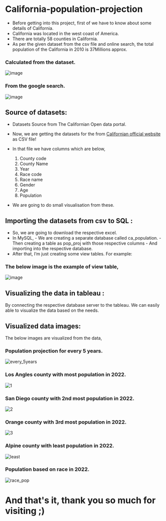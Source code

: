# California-population-projection

- Before getting into this project, first of we have to know about some details of California.
- California was located in the west coast of America.
- There are totally 58 counties in California.
- As per the given dataset from the csv file and online search, the total population of the California in 2010 is 37Millions approx.

### Calculated from the dataset.
![image](https://github.com/HarishankarMurugan/California-population-projection/assets/124061758/73bc454f-3261-43d8-88b8-194152f161a3)

### From the google search.
![image](https://github.com/HarishankarMurugan/California-population-projection/assets/124061758/12d31c51-efc1-4443-8051-c14895f8667c)

## Source of datasets:

- Datasets Source from The Californian Open data portal.
- Now, we are getting the datasets for the from [Californian official website]([https://pages.github.com/](https://dof.ca.gov/forecasting/demographics/projections/)) as CSV file!
- In that file we have columns which are below,

    1. County code
    2. County Name
    3. Year
    4. Race code
    5. Race name
    6. Gender
    7. Age
    8. Population
    
- We are going to do small visualisation from these.

## Importing the datasets from csv to SQL : 

- So, we are going to download the respective excel.
- In MySQL,
      - We are creating a separate database called ca_population.
      - Then creating a table as pop_proj with those respective columns
      - And importing into the respective database.
- After that, I’m just creating some view tables. For example: 

### The below image is the example of view table,

![image](https://github.com/HarishankarMurugan/California-population-projection/assets/124061758/54180561-d37a-4803-9658-9636767000a8)

## Visualizing the data in tableau :

By connecting the respective database server to the tableau. We can easily able to visualize the data based on the needs.

## Visualized data images:

The below images are visualized from the data,

### Population projection for every 5 years.
![every_5years](https://github.com/HarishankarMurugan/California-population-projection/assets/124061758/5b4152fb-419d-4c3d-9d0a-7013877900f1)

### Los Angles county with most population in 2022.

![1](https://github.com/HarishankarMurugan/California-population-projection/assets/124061758/2b4eac5c-38fc-48ac-850c-596dcbfd6234)

### San Diego county with 2nd most population in 2022.

![2](https://github.com/HarishankarMurugan/California-population-projection/assets/124061758/d5658378-1a8f-43b1-894b-385bf9e088ff)


### Orange county with 3rd most population in 2022.

![3](https://github.com/HarishankarMurugan/California-population-projection/assets/124061758/23614cbf-9fea-4c1f-82fc-7976efe0d63d)

### Alpine county with least population in 2022.

![least](https://github.com/HarishankarMurugan/California-population-projection/assets/124061758/200ef6e6-4f9e-4fc0-b97d-58e831a37b1a)

### Population based on race in 2022.

![race_pop](https://github.com/HarishankarMurugan/California-population-projection/assets/124061758/f16f57d5-53f1-41cd-af5f-a977d1d48761)


# And that's it, thank you so much for visiting ;)



